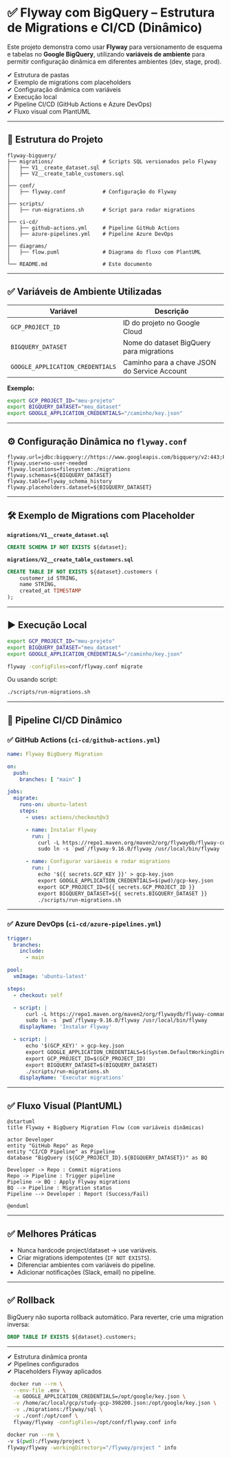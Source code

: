 # ✅ Flyway com BigQuery – Estrutura de Migrations e CI/CD (Dinâmico)

Este projeto demonstra como usar **Flyway** para versionamento de esquema e tabelas no **Google BigQuery**, utilizando **variáveis de ambiente** para permitir configuração dinâmica em diferentes ambientes (dev, stage, prod).

✔ Estrutura de pastas  
✔ Exemplo de migrations com placeholders  
✔ Configuração dinâmica com variáveis  
✔ Execução local  
✔ Pipeline CI/CD (GitHub Actions e Azure DevOps)  
✔ Fluxo visual com PlantUML  

---

## 📂 Estrutura do Projeto

```
flyway-bigquery/
├── migrations/                # Scripts SQL versionados pelo Flyway
│   ├── V1__create_dataset.sql
│   ├── V2__create_table_customers.sql
│
├── conf/
│   ├── flyway.conf            # Configuração do Flyway
│
├── scripts/
│   ├── run-migrations.sh      # Script para rodar migrations
│
├── ci-cd/
│   ├── github-actions.yml     # Pipeline GitHub Actions
│   ├── azure-pipelines.yml    # Pipeline Azure DevOps
│
├── diagrams/
│   ├── flow.puml              # Diagrama do fluxo com PlantUML
│
└── README.md                  # Este documento
```

---

## ✅ Variáveis de Ambiente Utilizadas

| Variável                          | Descrição                                     |
|---------------------------------|-----------------------------------------------|
| `GCP_PROJECT_ID`                | ID do projeto no Google Cloud                |
| `BIGQUERY_DATASET`              | Nome do dataset BigQuery para migrations     |
| `GOOGLE_APPLICATION_CREDENTIALS`| Caminho para a chave JSON do Service Account |

**Exemplo:**
```bash
export GCP_PROJECT_ID="meu-projeto"
export BIGQUERY_DATASET="meu_dataset"
export GOOGLE_APPLICATION_CREDENTIALS="/caminho/key.json"
```

---

## ⚙️ **Configuração Dinâmica no `flyway.conf`**

```properties
flyway.url=jdbc:bigquery://https://www.googleapis.com/bigquery/v2:443;ProjectId=${GCP_PROJECT_ID};DefaultDataset=${BIGQUERY_DATASET};OAuthType=3
flyway.user=no-user-needed
flyway.locations=filesystem:./migrations
flyway.schemas=${BIGQUERY_DATASET}
flyway.table=flyway_schema_history
flyway.placeholders.dataset=${BIGQUERY_DATASET}
```

---

## 🛠 **Exemplo de Migrations com Placeholder**

**`migrations/V1__create_dataset.sql`**
```sql
CREATE SCHEMA IF NOT EXISTS ${dataset};
```

**`migrations/V2__create_table_customers.sql`**
```sql
CREATE TABLE IF NOT EXISTS ${dataset}.customers (
    customer_id STRING,
    name STRING,
    created_at TIMESTAMP
);
```

---

## ▶ **Execução Local**

```bash
export GCP_PROJECT_ID="meu-projeto"
export BIGQUERY_DATASET="meu_dataset"
export GOOGLE_APPLICATION_CREDENTIALS="/caminho/key.json"

flyway -configFiles=conf/flyway.conf migrate
```

Ou usando script:
```bash
./scripts/run-migrations.sh
```

---

## 🔄 **Pipeline CI/CD Dinâmico**

### ✅ **GitHub Actions (`ci-cd/github-actions.yml`)**
```yaml
name: Flyway BigQuery Migration

on:
  push:
    branches: [ "main" ]

jobs:
  migrate:
    runs-on: ubuntu-latest
    steps:
      - uses: actions/checkout@v3

      - name: Instalar Flyway
        run: |
          curl -L https://repo1.maven.org/maven2/org/flywaydb/flyway-commandline/9.16.0/flyway-commandline-9.16.0-linux-x64.tar.gz | tar xz
          sudo ln -s `pwd`/flyway-9.16.0/flyway /usr/local/bin/flyway

      - name: Configurar variáveis e rodar migrations
        run: |
          echo '${{ secrets.GCP_KEY }}' > gcp-key.json
          export GOOGLE_APPLICATION_CREDENTIALS=$(pwd)/gcp-key.json
          export GCP_PROJECT_ID=${{ secrets.GCP_PROJECT_ID }}
          export BIGQUERY_DATASET=${{ secrets.BIGQUERY_DATASET }}
          ./scripts/run-migrations.sh
```

---

### ✅ **Azure DevOps (`ci-cd/azure-pipelines.yml`)**
```yaml
trigger:
  branches:
    include:
      - main

pool:
  vmImage: 'ubuntu-latest'

steps:
  - checkout: self

  - script: |
      curl -L https://repo1.maven.org/maven2/org/flywaydb/flyway-commandline/9.16.0/flyway-commandline-9.16.0-linux-x64.tar.gz | tar xz
      sudo ln -s `pwd`/flyway-9.16.0/flyway /usr/local/bin/flyway
    displayName: 'Instalar Flyway'

  - script: |
      echo '$(GCP_KEY)' > gcp-key.json
      export GOOGLE_APPLICATION_CREDENTIALS=$(System.DefaultWorkingDirectory)/gcp-key.json
      export GCP_PROJECT_ID=$(GCP_PROJECT_ID)
      export BIGQUERY_DATASET=$(BIGQUERY_DATASET)
      ./scripts/run-migrations.sh
    displayName: 'Executar migrations'
```

---

## ✅ **Fluxo Visual (PlantUML)**

```plantuml
@startuml
title Flyway + BigQuery Migration Flow (com variáveis dinâmicas)

actor Developer
entity "GitHub Repo" as Repo
entity "CI/CD Pipeline" as Pipeline
database "BigQuery (${GCP_PROJECT_ID}.${BIGQUERY_DATASET})" as BQ

Developer -> Repo : Commit migrations
Repo -> Pipeline : Trigger pipeline
Pipeline -> BQ : Apply Flyway migrations
BQ --> Pipeline : Migration status
Pipeline --> Developer : Report (Success/Fail)

@enduml
```

---

## ✅ **Melhores Práticas**
- Nunca hardcode project/dataset → use variáveis.
- Criar migrations idempotentes (`IF NOT EXISTS`).
- Diferenciar ambientes com variáveis do pipeline.
- Adicionar notificações (Slack, email) no pipeline.

---

## ✅ **Rollback**
BigQuery não suporta rollback automático. Para reverter, crie uma migration inversa:
```sql
DROP TABLE IF EXISTS ${dataset}.customers;
```

---

✔ Estrutura dinâmica pronta  
✔ Pipelines configurados  
✔ Placeholders Flyway aplicados  


```sh
 docker run --rm \
  --env-file .env \
  -e GOOGLE_APPLICATION_CREDENTIALS=/opt/google/key.json \
  -v /home/ac/local/gcp/study-gcp-398200.json:/opt/google/key.json \
  -v ./migrations:/flyway/sql \
  -v ./conf:/opt/conf \
  flyway/flyway -configFiles=/opt/conf/flyway.conf info

docker run --rm \
-v $(pwd):/flyway/project \
flyway/flyway -workingDirectory="/flyway/project " info


```
